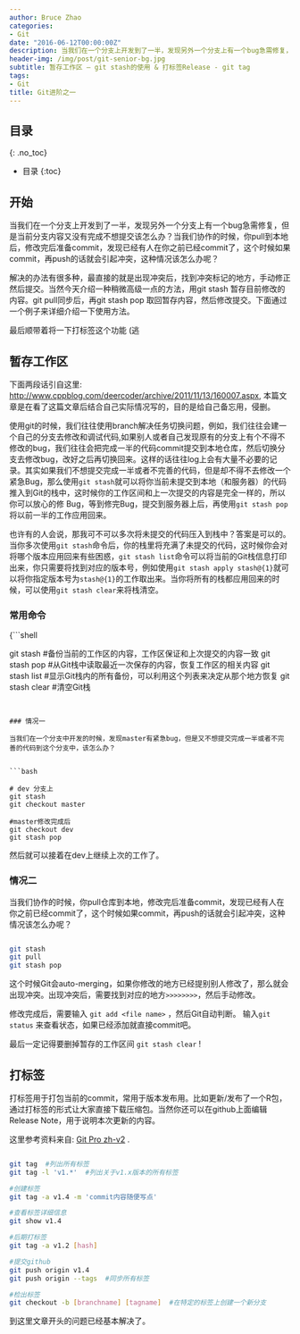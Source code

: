 ```yaml
---
author: Bruce Zhao
categories:
- Git
date: "2016-06-12T00:00:00Z"
description: 当我们在一个分支上开发到了一半，发现另外一个分支上有一个bug急需修复，但是当前分支内容又没有完成不想提交该怎么办？当我们协作的时候，pull远程仓库到本地，修改完后准备commit，发现已经有人在你之前已经commit了该怎么办呢？
header-img: /img/post/git-senior-bg.jpg
subtitle: 暂存工作区 — git stash的使用 & 打标签Release - git tag
tags:
- Git
title: Git进阶之一
---
```


## 目录
{: .no_toc}

* 目录
{:toc}


## 开始

当我们在一个分支上开发到了一半，发现另外一个分支上有一个bug急需修复，但是当前分支内容又没有完成不想提交该怎么办？当我们协作的时候，你pull到本地后，修改完后准备commit，发现已经有人在你之前已经commit了，这个时候如果commit，再push的话就会引起冲突，这种情况该怎么办呢？

解决的办法有很多种，最直接的就是出现冲突后，找到冲突标记的地方，手动修正然后提交。当然今天介绍一种稍微高级一点的方法，用git stash 暂存目前修改的内容。git pull同步后，再git stash pop 取回暂存内容，然后修改提交。下面通过一个例子来详细介绍一下使用方法。

最后顺带着将一下打标签这个功能  (逃


## 暂存工作区

下面两段话引自这里: <http://www.cppblog.com/deercoder/archive/2011/11/13/160007.aspx>, 本篇文章是在看了这篇文章后结合自己实际情况写的，目的是给自己备忘用，侵删。

使用git的时候，我们往往使用branch解决任务切换问题，例如，我们往往会建一个自己的分支去修改和调试代码,如果别人或者自己发现原有的分支上有个不得不修改的bug，我们往往会把完成一半的代码commit提交到本地仓库，然后切换分支去修改bug，改好之后再切换回来。这样的话往往log上会有大量不必要的记录。其实如果我们不想提交完成一半或者不完善的代码，但是却不得不去修改一个紧急Bug，那么使用`git stash`就可以将你当前未提交到本地（和服务器）的代码推入到Git的栈中，这时候你的工作区间和上一次提交的内容是完全一样的，所以你可以放心的修 Bug，等到修完Bug，提交到服务器上后，再使用`git stash pop`将以前一半的工作应用回来。

也许有的人会说，那我可不可以多次将未提交的代码压入到栈中？答案是可以的。当你多次使用`git stash`命令后，你的栈里将充满了未提交的代码，这时候你会对将哪个版本应用回来有些困惑，`git stash list`命令可以将当前的Git栈信息打印出来，你只需要将找到对应的版本号，例如使用`git stash apply stash@{1}`就可以将你指定版本号为`stash@{1}`的工作取出来。当你将所有的栈都应用回来的时候，可以使用`git stash clear`来将栈清空。

### 常用命令

{```shell

git stash #备份当前的工作区的内容，工作区保证和上次提交的内容一致
git stash pop #从Git栈中读取最近一次保存的内容，恢复工作区的相关内容
git stash list #显示Git栈内的所有备份，可以利用这个列表来决定从那个地方恢复
git stash clear #清空Git栈

```


### 情况一

当我们在一个分支中开发的时候，发现master有紧急bug，但是又不想提交完成一半或者不完善的代码到这个分支中，该怎么办？


```bash

# dev 分支上 
git stash
git checkout master

#master修改完成后
git checkout dev
git stash pop 

```

然后就可以接着在dev上继续上次的工作了。

### 情况二

当我们协作的时候，你pull仓库到本地，修改完后准备commit，发现已经有人在你之前已经commit了，这个时候如果commit，再push的话就会引起冲突，这种情况该怎么办呢？

```bash

git stash
git pull
git stash pop

```

这个时候Git会auto-merging，如果你修改的地方已经提别别人修改了，那么就会出现冲突。出现冲突后，需要找到对应的地方`>>>>>>>>`，然后手动修改。

修改完成后，需要输入 `git add <file name>` ，然后Git自动判断。 输入`git status` 来查看状态，如果已经添加就直接commit吧。

最后一定记得要删掉暂存的工作区间 `git stash clear` !

## 打标签

打标签用于打包当前的commit，常用于版本发布用。比如更新/发布了一个R包，通过打标签的形式让大家直接下载压缩包。当然你还可以在github上面编辑Release Note，用于说明本次更新的内容。

这里参考资料来自: [Git Pro zh-v2](https://git-scm.com/book/zh/v2/Git-%E5%9F%BA%E7%A1%80-%E6%89%93%E6%A0%87%E7%AD%BE) .

```bash

git tag  #列出所有标签
git tag -l 'v1.*'  #列出关于v1.x版本的所有标签

#创建标签
git tag -a v1.4 -m 'commit内容随便写点'

#查看标签详细信息
git show v1.4

#后期打标签
git tag -a v1.2 [hash]

#提交github
git push origin v1.4
git push origin --tags  #同步所有标签

#检出标签
git checkout -b [branchname] [tagname]  #在特定的标签上创建一个新分支

```

到这里文章开头的问题已经基本解决了。
